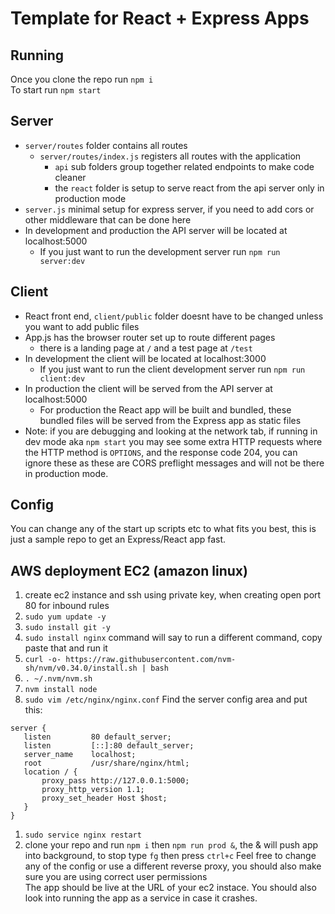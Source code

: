 # Template for React + Express Apps

## Running
Once you clone the repo run `npm i`  
To start run `npm start`

## Server
- `server/routes` folder contains all routes
  - `server/routes/index.js` registers all routes with the application
    - `api` sub folders group together related endpoints to make code cleaner
    - the `react` folder is setup to serve react from the api server only in production mode
- `server.js` minimal setup for express server, if you need to add cors or other middleware that can be done here
- In development and production the API server will be located at localhost:5000
  - If you just want to run the development server run `npm run server:dev`

## Client
- React front end, `client/public` folder doesnt have to be changed unless you want to add public files
- App.js has the browser router set up to route different pages
  - there is a landing page at `/` and a test page at `/test`
- In development the client will be located at localhost:3000
  - If you just want to run the client development server run `npm run client:dev`
- In production the client will be served from the API server at localhost:5000
  - For production the React app will be built and bundled, these bundled files will be served from the Express app as static files
- Note: if you are debugging and looking at the network tab, if running in dev mode aka `npm start` you may see some extra HTTP requests where the HTTP method is `OPTIONS`, and the response code 204, you can ignore these as these are CORS preflight messages and will not be there in production mode.

## Config
You can change any of the start up scripts etc to what fits you best, this is just a sample repo to get an Express/React app fast.

## AWS deployment EC2 (amazon linux)
1. create ec2 instance and ssh using private key, when creating open port 80 for inbound rules
1. `sudo yum update -y`
1. `sudo install git -y`
1. `sudo install nginx` command will say to run a different command, copy paste that and run it
1. `curl -o- https://raw.githubusercontent.com/nvm-sh/nvm/v0.34.0/install.sh | bash`
1. `. ~/.nvm/nvm.sh`
1. `nvm install node`
1. `sudo vim /etc/nginx/nginx.conf`
Find the server config area and put this:
```
server {
   listen         80 default_server;
   listen         [::]:80 default_server;
   server_name    localhost;
   root           /usr/share/nginx/html;
   location / {
       proxy_pass http://127.0.0.1:5000;
       proxy_http_version 1.1;
       proxy_set_header Host $host;
   }
}
```
1. `sudo service nginx restart`
1. clone your repo and run `npm i` then `npm run prod &`, the & will push app into background, to stop type `fg` then press `ctrl+c`
Feel free to change any of the config or use a different reverse proxy, you should also make sure you are using correct user permissions  
The app should be live at the URL of your ec2 instace. You should also look into running the app as a service in case it crashes.
